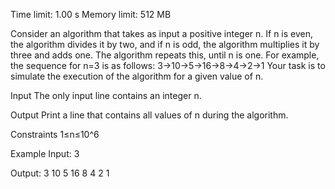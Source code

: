 Time limit: 1.00 s Memory limit: 512 MB

Consider an algorithm that takes as input a positive integer n. If n is even, the algorithm divides it by two, and if n is odd, the algorithm multiplies it by three and adds one. The algorithm repeats this, until n is one. For example, the sequence for n=3 is as follows:
3→10→5→16→8→4→2→1
Your task is to simulate the execution of the algorithm for a given value of n.

Input
The only input line contains an integer n.

Output
Print a line that contains all values of n during the algorithm.

Constraints
1≤n≤10^6

Example
Input:
3

Output:
3 10 5 16 8 4 2 1
